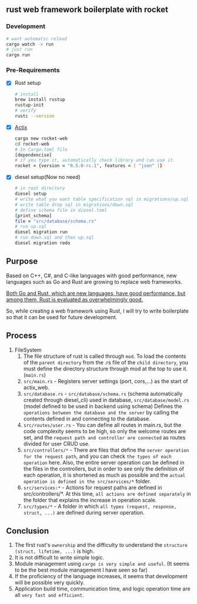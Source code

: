 ## rust web framework boilerplate with rocket

### Development
```zsh
# want automatic reload
cargo watch -x run
# just run
cargo run
```

### Pre-Requirements
- [x] Rust setup
    ```zsh
    # install
    brew install rustup
    rustup-init
    # verify
    rustc --version
    ```

- [x] [Actix](https://actix.rs/)
    
    ```zsh
    cargo new rocket-web
    cd rocket-web
    # In Cargo.toml file
    [dependencise]
    # if you type it, automatically check library and can use it.
    rocket = {version = "0.5.0-rc.1", features = [ "json" ]}
    ```
- [x] diesel setup(Now no need)
  ```zsh
  # in root directory
  diesel setup
  # write what you want table specification sql in migrations/up.sql
  # write table drop sql in migrations/down.sql
  # define schema file in diesel.toml
  [print_schema]
  file = "src/database/schema.rs"
  # run up.sql
  diesel migration run
  # run down.sql and then up.sql
  diesel migration redo
  ```



## Purpose

Based on C++, C#, and C-like languages ​​with good performance, new languages ​​such as Go and Rust are growing to replace web frameworks.

[Both Go and Rust, which are new languages, have good performance, but among them, Rust is evaluated as overwhelmingly good.](https://benchmarksgame-team.pages.debian.net/benchmarksgame/fastest/rust-go.html)

So, while creating a web framework using Rust, I will try to write boilerplate so that it can be used for future development.

## Process

1. FileSystem
    1. The file structure of rust is called through `mod`. To load the contents of the `parent directory` from the .rs file of the `child directory`, you must define the directory structure through mod at the top to use it.(`main.rs`)
    2. `src/main.rs` - Registers server settings (port, cors,...) as the start of actix_web.
    3. `src/database.rs` - `src/database/schema.rs` (schema automatically created through diesel_cli) used in database, `src/database/model.rs` (model defined to be used in backend using schema) Defines the `operations between the database and the server` by calling the contents defined in and connecting to the database.
    4. `src/routes/user.rs` - You can define all routes in main.rs, but the code complexity seems to be high, so only the welcome routes are set, and the `request path and controller are connected` as routes divided for user CRUD use.
    5. `src/controllers/*` - There are files that define the `server operation for the request path`, and you can check `the types of each operation` here. Also, the entire server operation can be defined in the files in the controllers, but in order to see only the definition of each operation, it is shortened as much as possible and the `actual operation is defined in the src/services/*` folder.
    6. `src/services:*` - Actions for request paths are defined in src/controllers/*. At this time, `all actions are defined separately` in the folder that explains the increase in operation scale.
    7. `src/types/*` - A folder in which `all types (request, response, struct, ...)` are defined during server operation.

## Conclusion

1. The first rust's `ownership` and the difficulty to understand the `structure (struct, lifetime, ...)` is high.
2. It is not difficult to write simple logic.
3. Module management using `cargo is very simple and useful`. (It seems to be the best module management I have seen so far)
4. If the proficiency of the language increases, it seems that development will be possible very quickly.
5. Application build time, communication time, and logic operation time are all `very fast and efficient`.